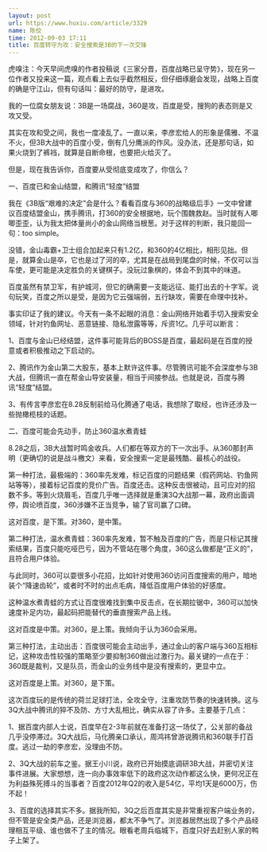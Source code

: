 ```yaml
---
layout: post
url: https://www.huxiu.com/article/3329
name: 陈佼
time: 2012-09-03 17:11
title: 百度转守为攻：安全搜索是3B的下一次交锋
---
```

虎嗅注：今天早间虎嗅的作者投稿说《三家分晋，百度战略已呈守势》，现在另一位作者又投来这一篇，观点看上去似乎截然相反，但仔细琢磨会发现，战略上百度的确是守江山，但有句话叫：最好的防守，是进攻。

我的一位腐女朋友说：3B是一场腐战，360是攻，百度是受，搜狗的表态则是又攻又受。

其实在攻和受之间，我也一度凌乱了。一直以来，李彦宏给人的形象是儒雅、不温不火，但3B大战中的百度小受，倒有几分鹰派的作风。没办法，还是那句话，如果火烧到了裤裆，就算是自断命根，也要把火给灭了。

但是，现在我告诉你，百度要从受彻底变成攻了，你信么？

一、百度已和金山结盟，和腾讯“轻度”结盟

我在《3B版“艰难的决定”会是什么？看看百度与360的战略级后手》一文中曾建议百度结盟金山，携手腾讯，打360的安全根据地，玩个围魏救赵。当时就有人唧唧歪歪，认为我太把体量尚小的金山网络当根葱。对于这样的判断，我只能回一句：too simple。

没错，金山毒霸+卫士组合加起来只有1.2亿，和360的4亿相比，相形见拙。但是，就算金山是卒，它也是过了河的卒，尤其是在战局到尾盘的时候，不仅可以当车使，更可能是决定胜负的关键棋子。没玩过象棋的，体会不到其中的味道。

百度虽然有禁卫军，有护城河，但它的确需要一支能远征、能打出去的十字军。说句玩笑，百度之所以是受，是因为它云强端弱，五行缺攻，需要在命理中找补。

事实印证了我的建议。今天有一条不起眼的消息：金山网络开始着手切入搜索安全领域，针对钓鱼网址、恶意链接、隐私泄露等等，斥资1亿。几乎可以断言：

1、百度与金山已经结盟，这件事可能背后的BOSS是百度，最起码是在百度的授意或者积极推动之下启动的。

2、腾讯作为金山第二大股东，基本上默许这件事。尽管腾讯可能不会深度参与3B大战，但腾讯一直在帮金山导安装量，相当于间接参战。也就是说，百度与腾讯“轻度”结盟。

3、有传言李彦宏在8.28反制前给马化腾通了电话，我想除了取经，也许还涉及一些抛橄榄枝的话题。

二、百度可能会先动手，防止360温水煮青蛙

8.28之后，3B大战暂时鸣金收兵。人们都在等双方的下一次出手。从360那封声明（更确切的说是战斗檄文）来看，安全搜索一定是最残酷、最核心的战役。

第一种打法，最极端的：360率先发难，标记百度的问题结果（假药网站、钓鱼网站等等），接着标记百度的竞价广告。百度还击。这种反击很被动，且可应对的招数不多。等到火烧眉毛，百度几乎唯一选择就是重演3Q大战那一幕，政府出面调停，舆论喷百度，360涉嫌不正当竞争，输了官司赢了口碑。

这对百度，是下策。对360，是中策。

第二种打法，温水煮青蛙：360率先发难，暂不触及百度的广告，而是只标记其搜索结果，百度只能吃哑巴亏，因为不管站在哪个角度，360这么做都是“正义的”，且符合用户体验。

与此同时，360可以耍很多小花招，比如针对使用360访问百度搜索的用户，暗地装个“降速齿轮”，或者时不时的出点毛病，降低百度用户体验的好感度。

这种温水煮青蛙的方式让百度很难找到集中反击点，在长期拉锯中，360可以加快速度补足内功，最起码把能替代的垂直搜索产品上线。

这对百度是中策。对360，是上策。我倾向于认为360会采用。

第三种打法，主动出击：百度很可能会主动出手，通过金山的客户端与360互相标记，这种攻击性较强的策略至少要抑制360做出过激行为。最关键的一点在于：360既是裁判，又是队员，而金山的业务线中是没有搜索的，更显中立。

这对百度是上策。对360，是下策。

这次百度玩的是传统的荷兰足球打法，全攻全守，注重攻防节奏的快速转换。这与3Q大战中腾讯的猝不及防、方寸大乱相比，确实从容了许多。主要基于几点：

1、据百度内部人士说，百度早在2-3年前就在准备打这一场仗了，公关部的备战几乎没停滞过。3Q大战后，马化腾亲口承认，周鸿祎曾游说腾讯和360联手打百度。逃过一劫的李彦宏，没理由不防。

2、3Q大战的前车之鉴。据王小川说，政府已开始摸底调研3B大战，并密切关注事件进展。大家想想，连一向办事效率低下的政府这次动作都这么快，更何况正在为利益殊死搏斗的当事者？百度2012年Q2的收入是54亿，平均1天是6000万，伤不起！

3、百度的选择其实不多。据我所知，3Q之后百度其实是非常重视客户端业务的，但不管是安全类产品，还是浏览器，都太不争气了。浏览器居然出现了多个产品经理相互平级、谁也做不了主的情况。眼看老周兵临城下，百度只好去赶别人家的鸭子上架了。

